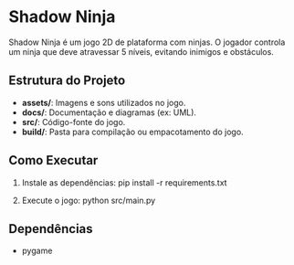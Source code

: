 # Shadow Ninja

Shadow Ninja é um jogo 2D de plataforma com ninjas. O jogador controla um ninja que deve atravessar 5 níveis, evitando inimigos e obstáculos.

## Estrutura do Projeto

- **assets/**: Imagens e sons utilizados no jogo.
- **docs/**: Documentação e diagramas (ex: UML).
- **src/**: Código-fonte do jogo.
- **build/**: Pasta para compilação ou empacotamento do jogo.

## Como Executar

1. Instale as dependências:
pip install -r requirements.txt

2. Execute o jogo:
python src/main.py

## Dependências

- pygame

